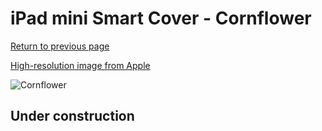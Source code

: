 # iPad mini Smart Cover - Cornflower

[Return to previous page](/ipad_mini4)

[High-resolution image from Apple](https://store.storeimages.cdn-apple.com/8756/as-images.apple.com/is/MWV02?wid=4500&hei=4500&fmt=png)

<div style="width: 512px"><img src="/almost_uncompressed/MWV02.webp" alt="Cornflower"></div>

## Under construction

